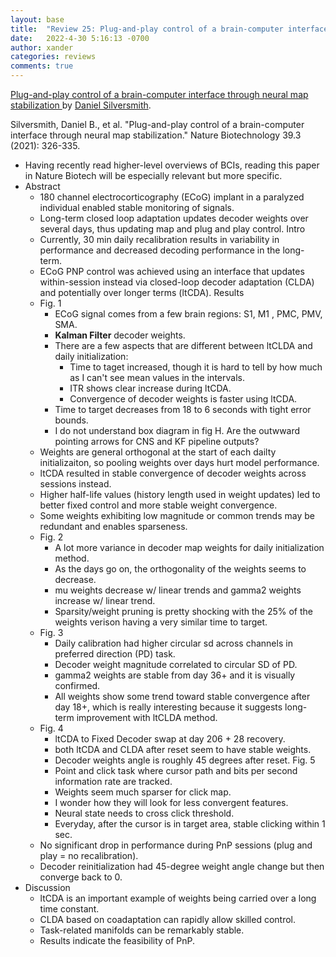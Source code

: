 ```yaml
---
layout: base
title:  "Review 25: Plug-and-play control of a brain-computer interface through neural map stabilization"
date:   2022-4-30 5:16:13 -0700
author: xander
categories: reviews
comments: true
---
```



[Plug-and-play control of a brain-computer interface through neural map stabilization
](https://www.nature.com/articles/s41587-020-0662-5) by [Daniel Silversmith](https://gangulylab.org/people.html).

Silversmith, Daniel B., et al. "Plug-and-play control of a brain-computer interface through neural map stabilization." Nature Biotechnology 39.3 (2021): 326-335.

- Having recently read higher-level overviews of BCIs, reading this paper in Nature Biotech will be especially relevant but more specific.
- Abstract
    - 180 channel electrocorticography (ECoG) implant in a paralyzed individual enabled stable monitoring of signals.
    - Long-term closed loop adaptation updates decoder weights over several days, thus updating map and plug and play control.
Intro
    - Currently, 30 min daily recalibration results in variability in performance and decreased decoding performance in the long-term.
    - ECoG PNP control was achieved using an interface that updates within-session instead via closed-loop decoder adaptation (CLDA) and potentially over longer terms (ltCDA).
Results
    - Fig. 1
        - ECoG signal comes from a few brain regions: S1, M1 , PMC, PMV, SMA.
        - **Kalman Filter** decoder weights.
        - There are a few aspects that are different between ltCLDA and daily initialization:
            - Time to taget increased, though it is hard to tell by how much as I can't see mean values in the intervals.
            - ITR shows clear increase during ltCDA.
            - Convergence of decoder weights is faster using ltCDA.
        - Time to target decreases from 18 to 6 seconds with tight error bounds.
        - I do not understand box diagram in fig H. Are the outwward pointing arrows for CNS and KF pipeline outputs?
    - Weights are general orthogonal at the start of each dailty initializaiton, so pooling weights over days hurt model performance.
    - ltCDA resulted in stable convergence of decoder weights across sessions instead.
    - Higher half-life values (history length used in weight updates) led to better fixed control and more stable weight convergence.
    - Some weights exhibiting low magnitude or common trends may be redundant and enables sparseness.
    - Fig. 2
        - A lot more variance in decoder map weights for daily initialization method.
        - As the days go on, the orthogonality of the weights seems to decrease.
        - mu weights decrease w/ linear trends and gamma2 weights increase w/ linear trend.
        - Sparsity/weight pruning is pretty shocking with the 25% of the weights verison having a very similar time to target.
    - Fig. 3
        - Daily calibration had higher circular sd across channels in preferred direction (PD) task.
        - Decoder weight magnitude correlated to circular SD of PD.
        - gamma2 weights are stable from day 36+ and it is visually confirmed. 
        - All weights show some trend toward stable convergence after day 18+, which is really interesting because it suggests long-term improvement with ltCLDA method.
    - Fig. 4 
        - ltCDA to Fixed Decoder swap at day 206 + 28 recovery.
        - both ltCDA and CLDA after reset seem to have stable weights.
        - Decoder weights angle is roughly 45 degrees after reset.
    Fig. 5
        - Point and click task where cursor path and bits per second information rate are tracked.
        - Weights seem much sparser for click map.
        - I wonder how they will look for less convergent features.
        - Neural state needs to cross click threshold.
        - Everyday, after the cursor is in target area, stable clicking within 1 sec.
    - No significant drop in performance during PnP sessions (plug and play = no recalibration).
    - Decoder reinitialization had 45-degree weight angle change but then converge back to 0.
- Discussion
    - ltCDA is an important example of weights being carried over a long time constant.
    - CLDA based on coadaptation can rapidly allow skilled control.
    - Task-related manifolds can be remarkably stable.
    - Results indicate the feasibility of PnP.
    